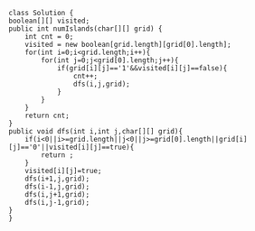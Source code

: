    class Solution {
    boolean[][] visited;
    public int numIslands(char[][] grid) {
        int cnt = 0;
        visited = new boolean[grid.length][grid[0].length];
        for(int i=0;i<grid.length;i++){
            for(int j=0;j<grid[0].length;j++){
                if(grid[i][j]=='1'&&visited[i][j]==false){
                    cnt++;
                    dfs(i,j,grid);
                }
            }
        }
        return cnt;
    }
    public void dfs(int i,int j,char[][] grid){
        if(i<0||i>=grid.length||j<0||j>=grid[0].length||grid[i][j]=='0'||visited[i][j]==true){
            return ;
        }
        visited[i][j]=true;
        dfs(i+1,j,grid);
        dfs(i-1,j,grid);
        dfs(i,j+1,grid);
        dfs(i,j-1,grid);
    }
    }
